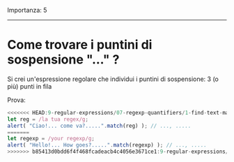 Importanza: 5

---

#  Come trovare i puntini di sospensione "..." ?

Si crei un'espressione regolare che individui i puntini di sospensione: 3 (o più) punti in fila

Prova:

```js
<<<<<<< HEAD:9-regular-expressions/07-regexp-quantifiers/1-find-text-manydots/task.md
let reg = /la tua regex/g;
alert( "Ciao!... come va?.....".match(reg) ); // ..., .....
=======
let regexp = /your regexp/g;
alert( "Hello!... How goes?.....".match(regexp) ); // ..., .....
>>>>>>> b85413d0bdd6f4f468fcadeacb4c4056e3671ce1:9-regular-expressions/09-regexp-quantifiers/1-find-text-manydots/task.md
```
